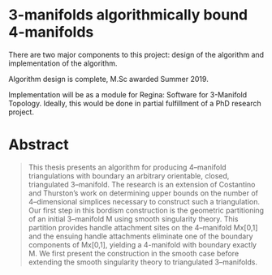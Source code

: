 # 3-manifolds algorithmically bound 4-manifolds
There are two major components to this project: design of the algorithm and implementation of the algorithm.

Algorithm design is complete, M.Sc awarded Summer 2019.

Implementation will be as a module for Regina: Software for 3-Manifold Topology.  Ideally, this would be done in partial fulfillment of a PhD research project.

# Abstract

> This thesis presents an algorithm for producing 4–manifold triangulations with boundary an arbitrary orientable, closed, triangulated 3–manifold.
> The research is an extension of Costantino and Thurston’s work on determining upper bounds on the number of 4–dimensional simplices necessary to construct such a triangulation.
> Our first step in this bordism construction is the geometric partitioning of an initial 3–manifold M using smooth singularity theory.
> This partition provides handle attachment sites on the 4–manifold Mx[0,1] and the ensuing handle attachments eliminate one of the boundary components of Mx[0,1], yielding a 4-manifold with boundary exactly M.
> We first present the construction in the smooth case before extending the smooth singularity theory to triangulated 3–manifolds.
